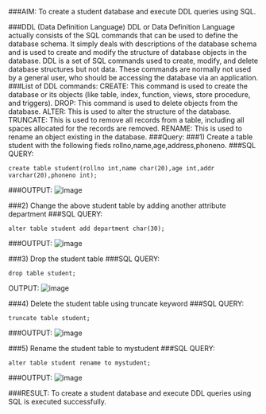 ###AIM:
To create a student database and execute DDL queries using SQL.

###DDL (Data Definition Language)
DDL or Data Definition Language actually consists of the SQL commands that can be used to define the database schema. It simply deals with descriptions of the database schema and is used to create and modify the structure of database objects in the database. DDL is a set of SQL commands used to create, modify, and delete database structures but not data. These commands are normally not used by a general user, who should be accessing the database via an application.
###List of DDL commands:
CREATE: This command is used to create the database or its objects (like table, index, function, views, store procedure, and triggers). DROP: This command is used to delete objects from the database. ALTER: This is used to alter the structure of the database. TRUNCATE: This is used to remove all records from a table, including all spaces allocated for the records are removed. RENAME: This is used to rename an object existing in the database.
###Query:
###1) Create a table student with the following fieds rollno,name,age,address,phoneno.
###SQL QUERY:
```
create table student(rollno int,name char(20),age int,addr varchar(20),phoneno int);
```
###OUTPUT:
![image](https://github.com/Aishwarya-sankar/F2_DBMS/assets/121418444/c516cf00-e076-477a-9e3f-fc96cb70ce13)


###2) Change the above student table by adding another attribute department
###SQL QUERY:
```
alter table student add department char(30);
```
###OUTPUT:
![image](https://github.com/Aishwarya-sankar/F2_DBMS/assets/121418444/79c63449-c055-406d-83e8-74ed34677d50)


###3) Drop the student table
###SQL QUERY:
```
drop table student;
```
OUTPUT:
![image](https://github.com/Aishwarya-sankar/F2_DBMS/assets/121418444/c1d5fae3-3d7c-49bb-bdef-5f4600e52f6b)


###4) Delete the student table using truncate keyword
###SQL QUERY:
```
truncate table student;
```
###OUTPUT:
![image](https://github.com/Aishwarya-sankar/F2_DBMS/assets/121418444/d7bc937a-eb45-4c37-82ec-065b8f711d2a)


###5) Rename the student table to mystudent
###SQL QUERY:
```
alter table student rename to mystudent;
```
###OUTPUT:
![image](https://github.com/Aishwarya-sankar/F2_DBMS/assets/121418444/b8c02028-6945-421c-9735-08aa18f697ed)


###RESULT:
To create a student database and execute DDL queries using SQL is executed successfully.
